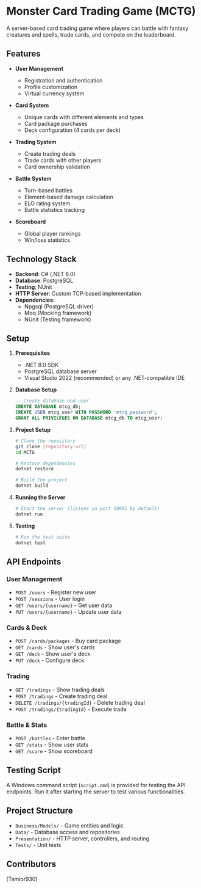 # Monster Card Trading Game (MCTG)

A server-based card trading game where players can battle with fantasy creatures and spells, trade cards, and compete on the leaderboard.

## Features

- **User Management**
  - Registration and authentication
  - Profile customization
  - Virtual currency system

- **Card System**
  - Unique cards with different elements and types
  - Card package purchases
  - Deck configuration (4 cards per deck)

- **Trading System**
  - Create trading deals
  - Trade cards with other players
  - Card ownership validation

- **Battle System**
  - Turn-based battles
  - Element-based damage calculation
  - ELO rating system
  - Battle statistics tracking

- **Scoreboard**
  - Global player rankings
  - Win/loss statistics

## Technology Stack

- **Backend**: C# (.NET 8.0)
- **Database**: PostgreSQL
- **Testing**: NUnit
- **HTTP Server**: Custom TCP-based implementation
- **Dependencies**: 
  - Npgsql (PostgreSQL driver)
  - Moq (Mocking framework)
  - NUnit (Testing framework)

## Setup

1. **Prerequisites**
   - .NET 8.0 SDK
   - PostgreSQL database server
   - Visual Studio 2022 (recommended) or any .NET-compatible IDE

2. **Database Setup**
   ```sql
   -- Create database and user
   CREATE DATABASE mtcg_db;
   CREATE USER mtcg_user WITH PASSWORD 'mtcg_password';
   GRANT ALL PRIVILEGES ON DATABASE mtcg_db TO mtcg_user;
   ```

3. **Project Setup**
   ```bash
   # Clone the repository
   git clone [repository-url]
   cd MCTG

   # Restore dependencies
   dotnet restore

   # Build the project
   dotnet build
   ```

4. **Running the Server**
   ```bash
   # Start the server (listens on port 10001 by default)
   dotnet run
   ```

5. **Testing**
   ```bash
   # Run the test suite
   dotnet test
   ```

## API Endpoints

### User Management
- `POST /users` - Register new user
- `POST /sessions` - User login
- `GET /users/{username}` - Get user data
- `PUT /users/{username}` - Update user data

### Cards & Deck
- `POST /cards/packages` - Buy card package
- `GET /cards` - Show user's cards
- `GET /deck` - Show user's deck
- `PUT /deck` - Configure deck

### Trading
- `GET /tradings` - Show trading deals
- `POST /tradings` - Create trading deal
- `DELETE /tradings/{tradingId}` - Delete trading deal
- `POST /tradings/{tradingId}` - Execute trade

### Battle & Stats
- `POST /battles` - Enter battle
- `GET /stats` - Show user stats
- `GET /score` - Show scoreboard

## Testing Script

A Windows command script (`script.cmd`) is provided for testing the API endpoints. Run it after starting the server to test various functionalities.

## Project Structure

- `Business/Models/` - Game entities and logic
- `Data/` - Database access and repositories
- `Presentation/` - HTTP server, controllers, and routing
- `Tests/` - Unit tests

## Contributors

[Tamior930]
